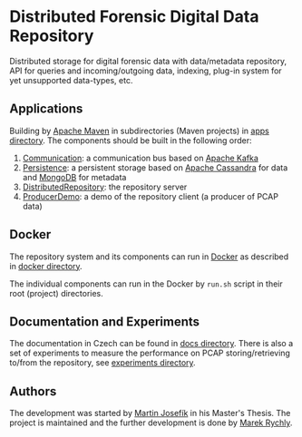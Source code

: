 # Distributed Forensic Digital Data Repository

Distributed storage for digital forensic data with data/metadata repository, API for queries and incoming/outgoing data, indexing, plug-in system for yet unsupported data-types, etc.

## Applications

Building by [Apache Maven](https://maven.apache.org/) in subdirectories (Maven projects) in [apps directory](./apps).
The components should be built in the following order:

1.	[Communication](./apps/Communication): a communication bus based on [Apache Kafka](https://kafka.apache.org/)
2.	[Persistence](./apps/Persistence): a persistent storage based on [Apache Cassandra](https://cassandra.apache.org/) for data and [MongoDB](https://www.mongodb.com/) for metadata
3.	[DistributedRepository](./apps/DistributedRepository): the repository server
4.	[ProducerDemo](./apps/ProducerDemo): a demo of the repository client (a producer of PCAP data)

## Docker

The repository system and its components can run in [Docker](https://www.docker.com/) as described in [docker directory](./docker).

The individual components can run in the Docker by `run.sh` script in their root (project) directories.

## Documentation and Experiments

The documentation in Czech can be found in [docs directory](./docs).
There is also a set of experiments to measure the performance on PCAP storing/retrieving to/from the repository, see [experiments directory](./experiments).

## Authors

The development was started by [Martin Josefík](mailto:xjosef00@stud.fit.vutbr.cz) in his Master's Thesis.
The project is maintained and the further development is done by [Marek Rychly](mailto:marek.rychly@gmail.com).
